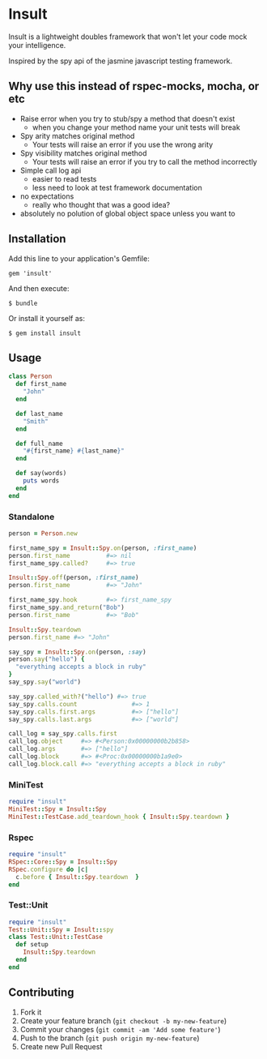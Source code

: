 # Insult

Insult is a lightweight doubles framework that won't let your code mock your intelligence.

Inspired by the spy api of the jasmine javascript testing framework.

## Why use this instead of rspec-mocks, mocha, or etc

* Raise error when you try to stub/spy a method that doesn't exist
  * when you change your method name your unit tests will break
* Spy arity matches original method
  * Your tests will raise an error if you use the wrong arity
* Spy visibility matches original method
  * Your tests will raise an error if you try to call the method incorrectly
* Simple call log api
  * easier to read tests
  * less need to look at test framework documentation
* no expectations
  * really who thought that was a good idea?
* absolutely no polution of global object space unless you want to

## Installation

Add this line to your application's Gemfile:

    gem 'insult'

And then execute:

    $ bundle

Or install it yourself as:

    $ gem install insult

## Usage

```ruby
class Person
  def first_name
    "John"
  end

  def last_name
    "Smith"
  end

  def full_name
    "#{first_name} #{last_name}"
  end

  def say(words)
    puts words
  end
end
```

### Standalone

```ruby
person = Person.new

first_name_spy = Insult::Spy.on(person, :first_name)
person.first_name          #=> nil
first_name_spy.called?     #=> true

Insult::Spy.off(person, :first_name)
person.first_name          #=> "John"

first_name_spy.hook        #=> first_name_spy
first_name_spy.and_return("Bob")
person.first_name          #=> "Bob"

Insult::Spy.teardown
person.first_name #=> "John"

say_spy = Insult::Spy.on(person, :say)
person.say("hello") {
  "everything accepts a block in ruby"
}
say_spy.say("world")

say_spy.called_with?("hello") #=> true
say_spy.calls.count               #=> 1
say_spy.calls.first.args          #=> ["hello"]
say_spy.calls.last.args           #=> ["world"]

call_log = say_spy.calls.first
call_log.object     #=> #<Person:0x00000000b2b858>
call_log.args       #=> ["hello"]
call_log.block      #=> #<Proc:0x00000000b1a9e0>
call_log.block.call #=> "everything accepts a block in ruby"
```

### MiniTest

```ruby
require "insult"
MiniTest::Spy = Insult::Spy
MiniTest::TestCase.add_teardown_hook { Insult::Spy.teardown }
```

### Rspec

```ruby
require "insult"
RSpec::Core::Spy = Insult::Spy
RSpec.configure do |c|
  c.before { Insult::Spy.teardown  }
end
```

### Test::Unit

```ruby
require "insult"
Test::Unit::Spy = Insult::spy
class Test::Unit::TestCase
  def setup
    Insult::Spy.teardown
  end
end
```

## Contributing

1. Fork it
2. Create your feature branch (`git checkout -b my-new-feature`)
3. Commit your changes (`git commit -am 'Add some feature'`)
4. Push to the branch (`git push origin my-new-feature`)
5. Create new Pull Request
